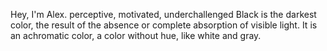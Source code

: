 Hey, I'm Alex.
perceptive, motivated, underchallenged
Black is the darkest color, the result of the absence or complete absorption of visible light. It is an achromatic color, a color without hue, like white and gray.
